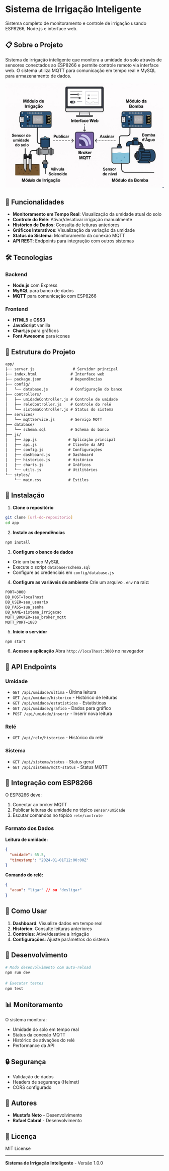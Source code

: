 # Sistema de Irrigação Inteligente

Sistema completo de monitoramento e controle de irrigação usando ESP8266, Node.js e interface web.

## 📋 Sobre o Projeto

Sistema de irrigação inteligente que monitora a umidade do solo através de sensores conectados ao ESP8266 e permite controle remoto via interface web. O sistema utiliza MQTT para comunicação em tempo real e MySQL para armazenamento de dados.

![sistema](sistema.jpg)

## 🚀 Funcionalidades

- **Monitoramento em Tempo Real**: Visualização da umidade atual do solo
- **Controle do Relé**: Ativar/desativar irrigação manualmente
- **Histórico de Dados**: Consulta de leituras anteriores
- **Gráficos Interativos**: Visualização da variação da umidade
- **Status do Sistema**: Monitoramento da conexão MQTT
- **API REST**: Endpoints para integração com outros sistemas

## 🛠️ Tecnologias

### Backend
- **Node.js** com Express
- **MySQL** para banco de dados
- **MQTT** para comunicação com ESP8266

### Frontend
- **HTML5** e **CSS3**
- **JavaScript** vanilla
- **Chart.js** para gráficos
- **Font Awesome** para ícones

## 📁 Estrutura do Projeto

```
app/
├── server.js                 # Servidor principal
├── index.html               # Interface web
├── package.json             # Dependências
├── config/
│   └── database.js          # Configuração do banco
├── controllers/
│   ├── umidadeController.js # Controle de umidade
│   ├── releController.js    # Controle do relé
│   └── sistemaController.js # Status do sistema
├── services/
│   └── mqttService.js       # Serviço MQTT
├── database/
│   └── schema.sql           # Schema do banco
├── js/
│   ├── app.js              # Aplicação principal
│   ├── api.js              # Cliente da API
│   ├── config.js           # Configurações
│   ├── dashboard.js        # Dashboard
│   ├── historico.js        # Histórico
│   ├── charts.js           # Gráficos
│   └── utils.js            # Utilitários
└── styles/
    └── main.css            # Estilos
```

## 🔧 Instalação

1. **Clone o repositório**
```bash
git clone [url-do-repositorio]
cd app
```

2. **Instale as dependências**
```bash
npm install
```

3. **Configure o banco de dados**
- Crie um banco MySQL
- Execute o script `database/schema.sql`
- Configure as credenciais em `config/database.js`

4. **Configure as variáveis de ambiente**
Crie um arquivo `.env` na raiz:
```env
PORT=3000
DB_HOST=localhost
DB_USER=seu_usuario
DB_PASS=sua_senha
DB_NAME=sistema_irrigacao
MQTT_BROKER=seu_broker_mqtt
MQTT_PORT=1883
```

5. **Inicie o servidor**
```bash
npm start
```

6. **Acesse a aplicação**
Abra `http://localhost:3000` no navegador

## 📡 API Endpoints

### Umidade
- `GET /api/umidade/ultima` - Última leitura
- `GET /api/umidade/historico` - Histórico de leituras
- `GET /api/umidade/estatisticas` - Estatísticas
- `GET /api/umidade/grafico` - Dados para gráfico
- `POST /api/umidade/inserir` - Inserir nova leitura

### Relé
- `GET /api/rele/historico` - Histórico do relé

### Sistema
- `GET /api/sistema/status` - Status geral
- `GET /api/sistema/mqtt-status` - Status MQTT

## 🔌 Integração com ESP8266

O ESP8266 deve:
1. Conectar ao broker MQTT
2. Publicar leituras de umidade no tópico `sensor/umidade`
3. Escutar comandos no tópico `rele/controle`

### Formato dos Dados

**Leitura de umidade:**
```json
{
  "umidade": 65.5,
  "timestamp": "2024-01-01T12:00:00Z"
}
```

**Comando do relé:**
```json
{
  "acao": "ligar" // ou "desligar"
}
```

## 🎯 Como Usar

1. **Dashboard**: Visualize dados em tempo real
2. **Histórico**: Consulte leituras anteriores
3. **Controles**: Ative/desative a irrigação
4. **Configurações**: Ajuste parâmetros do sistema

## 🚀 Desenvolvimento

```bash
# Modo desenvolvimento com auto-reload
npm run dev

# Executar testes
npm test
```

## 📊 Monitoramento

O sistema monitora:
- Umidade do solo em tempo real
- Status da conexão MQTT
- Histórico de ativações do relé
- Performance da API

## 🔒 Segurança

- Validação de dados
- Headers de segurança (Helmet)
- CORS configurado

## 👥 Autores

- **Mustafa Neto** - Desenvolvimento
- **Rafael Cabral** - Desenvolvimento

## 📄 Licença

MIT License

---

**Sistema de Irrigação Inteligente** - Versão 1.0.0 

